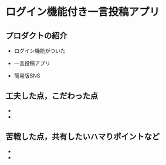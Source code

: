 # ログイン機能付き一言投稿アプリ

## プロダクトの紹介

- ログイン機能がついた

- 一言投稿アプリ

- 簡易版SNS

## 工夫した点，こだわった点

- 

- 

## 苦戦した点，共有したいハマりポイントなど

- 

- 